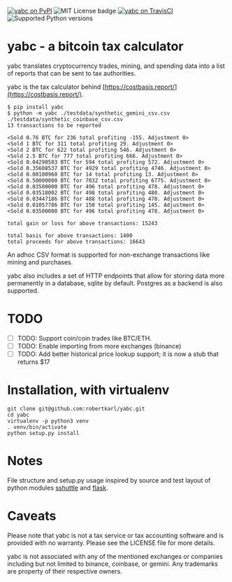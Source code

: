 [![yabc on PyPI](https://img.shields.io/pypi/v/yabc.svg)](https://pypi.org/project/yabc/) ![MIT License badge](https://img.shields.io/badge/license-MIT-green.svg) [![yabc on TravisCI](https://travis-ci.org/robertkarl/yabc.svg?branch=master)](https://travis-ci.org/robertkarl/yabc) ![Supported Python versions](https://img.shields.io/pypi/pyversions/yabc.svg)

# yabc - a bitcoin tax calculator
yabc translates cryptocurrency trades, mining, and spending data into a list of
reports that can be sent to tax authorities.  

yabc is the tax calculator behind [https://costbasis.report/](https://costbasis.report/).

```
$ pip install yabc
$ python -m yabc ./testdata/synthetic_gemini_csv.csv ./testdata/synthetic_coinbase_csv.csv 
13 transactions to be reported

<Sold 0.76 BTC for 236 total profiting -155. Adjustment 0>
<Sold 1 BTC for 311 total profiting 29. Adjustment 0>
<Sold 2 BTC for 622 total profiting 546. Adjustment 0>
<Sold 2.5 BTC for 777 total profiting 666. Adjustment 0>
<Sold 0.04290503 BTC for 594 total profiting 572. Adjustment 0>
<Sold 0.35608537 BTC for 4929 total profiting 4746. Adjustment 0>
<Sold 0.00100960 BTC for 14 total profiting 13. Adjustment 0>
<Sold 0.50000000 BTC for 7032 total profiting 6775. Adjustment 0>
<Sold 0.03500000 BTC for 496 total profiting 478. Adjustment 0>
<Sold 0.03518002 BTC for 498 total profiting 480. Adjustment 0>
<Sold 0.03447186 BTC for 488 total profiting 470. Adjustment 0>
<Sold 0.01057786 BTC for 150 total profiting 145. Adjustment 0>
<Sold 0.03500000 BTC for 496 total profiting 478. Adjustment 0>

total gain or loss for above transactions: 15243

total basis for above transactions: 1400
total proceeds for above transactions: 16643
```

An adhoc CSV format is supported for non-exchange transactions like mining and purchases.

yabc also includes a set of HTTP endpoints that allow for storing data more
permanently in a database, sqlite by default. Postgres as a backend is also supported.

# TODO

- [ ] TODO: Support coin/coin trades like BTC/ETH.
- [ ] TODO: Enable importing from more exchanges (binance)
- [ ] TODO: Add better historical price lookup support; it is now a stub that returns $17

# Installation, with virtualenv
```
git clone git@github.com:robertkarl/yabc.git
cd yabc
virtualenv -p python3 venv
. venv/bin/activate
python setup.py install
```

# Notes
File structure and setup.py usage inspired by source and test layout of python modules
[sshuttle](https://github.com/sshuttle/sshuttle) and
[flask](https://github.com/pallets/flask).

# Caveats
Please note that yabc is not a tax service or tax accounting software and is
provided with no warranty. Please see the LICENSE file for more details.

yabc is not associated with any of the mentioned exchanges or companies
including but not limited to binance, coinbase, or gemini. Any trademarks are
property of their respective owners.
